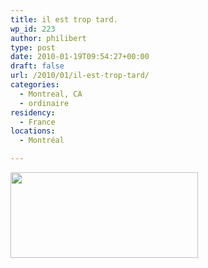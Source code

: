 ```yaml
---
title: il est trop tard.
wp_id: 223
author: philibert
type: post
date: 2010-01-19T09:54:27+00:00
draft: false
url: /2010/01/il-est-trop-tard/
categories:
  - Montreal, CA
  - ordinaire
residency:
  - France
locations:
  - Montréal

---
```

[<img class="alignnone size-medium wp-image-227" title="IMG_1210" src="/uploads/2010/01/IMG_12102-300x137.jpg" alt="" width="300" height="137" srcset="/uploads/2010/01/IMG_12102-300x137.jpg 300w, /uploads/2010/01/IMG_12102-1024x469.jpg 1024w" sizes="(max-width: 300px) 100vw, 300px" />][1]

 [1]: /uploads/2010/01/IMG_12102.jpg